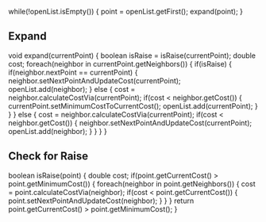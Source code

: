 while(!openList.isEmpty()) {
  point = openList.getFirst();
  expand(point);
}

Expand
------
  void expand(currentPoint) {
   boolean isRaise = isRaise(currentPoint);
   double cost;
   foreach(neighbor in currentPoint.getNeighbors()) {
    if(isRaise) {
     if(neighbor.nextPoint == currentPoint) {
      neighbor.setNextPointAndUpdateCost(currentPoint);
      openList.add(neighbor);
     } else {
      cost = neighbor.calculateCostVia(currentPoint);
      if(cost < neighbor.getCost()) {
       currentPoint.setMinimumCostToCurrentCost();
       openList.add(currentPoint);
      }
     }
    } else {
      cost = neighbor.calculateCostVia(currentPoint);
      if(cost < neighbor.getCost()) {
       neighbor.setNextPointAndUpdateCost(currentPoint);
       openList.add(neighbor);
      }
    }
   }
  }
  
  
Check for Raise
---------------
boolean isRaise(point) {
 double cost;
 if(point.getCurrentCost() > point.getMinimumCost()) {
  foreach(neighbor in point.getNeighbors()) {
   cost = point.calculateCostVia(neighbor);
   if(cost < point.getCurrentCost()) {
    point.setNextPointAndUpdateCost(neighbor);
   }
  }
 }
 return point.getCurrentCost() > point.getMinimumCost();
}

